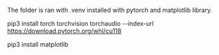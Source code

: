 The folder is ran with .venv installed with pytorch and matplotlib library.

pip3 install torch torchvision torchaudio --index-url https://download.pytorch.org/whl/cu118

pip3 install matplotlib
